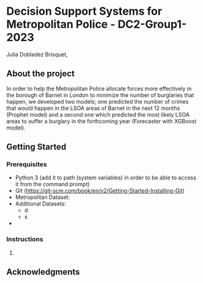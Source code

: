 # Decision Support Systems for Metropolitan Police - DC2-Group1-2023
Julia Dobladez Brisquet, 
## About the project
In order to help the Metropolitan Police allocate forces more effectively in the borough of Barnet in London to minimize the number of burglaries that happen, we developed two models; one predicted the number of crimes that would happen in the LSOA areas of Barnet in the next 12 months (Prophet model) and a second one which predicted the most likely LSOA areas to suffer a burglary in the forthcoming year (Forecaster with XGBoost model).
## Getting Started
### Prerequisites
* Python 3 (add it to path (system variables) in order to be able to access it from the command prompt)
* Git (https://git-scm.com/book/en/v2/Getting-Started-Installing-Git)
* Metropolitan Dataset:
* Additional Datasets:
  * d
  * s
*
### Instructions
1. 
## Acknowledgments
